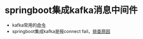 # springboot集成kafka消息中间件
 * kafka常用的[命令](/kafkaCommand.md)
 * springboot集成kafka是报connect fail，[排查原因](https://blog.csdn.net/fanrenxiang/article/details/82870708)
